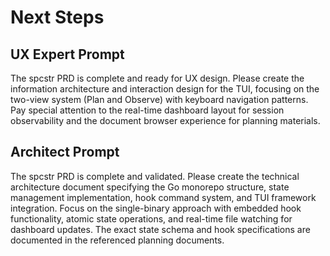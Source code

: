 # Next Steps

## UX Expert Prompt

The spcstr PRD is complete and ready for UX design. Please create the information architecture and interaction design for the TUI, focusing on the two-view system (Plan and Observe) with keyboard navigation patterns. Pay special attention to the real-time dashboard layout for session observability and the document browser experience for planning materials.

## Architect Prompt

The spcstr PRD is complete and validated. Please create the technical architecture document specifying the Go monorepo structure, state management implementation, hook command system, and TUI framework integration. Focus on the single-binary approach with embedded hook functionality, atomic state operations, and real-time file watching for dashboard updates. The exact state schema and hook specifications are documented in the referenced planning documents.